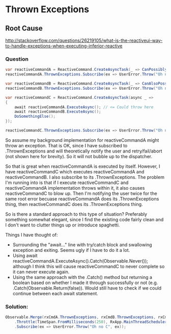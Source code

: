 # Thrown Exceptions

## Root Cause
http://stackoverflow.com/questions/26219105/what-is-the-reactiveui-way-to-handle-exceptions-when-executing-inferior-reactive

### Question

```cs
var reactiveCommandA = ReactiveCommand.CreateAsyncTask(_ => CanPossiblyThrowAsync());
reactiveCommandA.ThrownExceptions.Subscribe(ex => UserError.Throw("Oh no A", ex));

var reactiveCommandB = ReactiveCommand.CreateAsyncTask(_ => CanAlsoPossiblyThrowAsync());
reactiveCommandB.ThrownExceptions.Subscribe(ex => UserError.Throw("Oh no B", ex));

var reactiveCommandC = ReactiveCommand.CreateAsyncTask(async _ =>
{
    await reactiveCommandA.ExecuteAsync(); // <= Could throw here
    await reactiveCommandB.ExecuteAsync();
    DoSomethingElse();
});

reactiveCommandC.ThrownExceptions.Subscribe(ex => UserError.Throw("Oh no C", ex));
```

So assume my background implementation for reactiveCommandA might throw an exception. That is OK, since I have subscribed to .ThrownExceptions and will theoretically notify the user and retry/fail/abort (not shown here for brevity). So it will not bubble up to the dispatcher.

So that is great when reactiveCommandA is executed by itself. However, I have reactiveCommandC which executes reactiveCommandA and reactiveCommandB. I also subscribe to its .ThrownExceptions. The problem I'm running into is that if I execute reactiveCommandC and reactiveCommandA implementation throws within it, it also causes reactiveCommandC to blow up. Then I'm notifying the user twice for the same root error becuase reactiveCommandA does its .ThrownExceptions thing, then reactiveCommandC does its .ThrownExceptions thing.

So is there a standard approach to this type of situation? Preferably something somewhat elegant, since I find the existing code fairly clean and I don't want to clutter things up or introduce spaghetti.

Things I have thought of:


* Surrounding the "await..." line with try/catch block and swallowing exception and exiting. Seems ugly if I have to do it a lot.
* Using await reactiveCommandA.ExecuteAsync().Catch(Observable.Never<Unit>()); although I think this will cause reactiveCommandC to never complete so it can never execute again.
* Using the same approach with the .Catch() method but returning a boolean based on whether I made it through successfully or not (e.g. .Catch(Observable.Return(false)). Would still have to check if we could continue between each await statement.

### Solution:

```cs
Observable.Merge(rxCmdA.ThrownExceptions, rxCmdB.ThrownExceptions, rxCmdC.ThrownExceptions)
    .Throttle(TimeSpan.FromMilliseconds(250), RxApp.MainThreadScheduler)
    .Subscribe(ex => UserError.Throw("Oh no C", ex));
```
